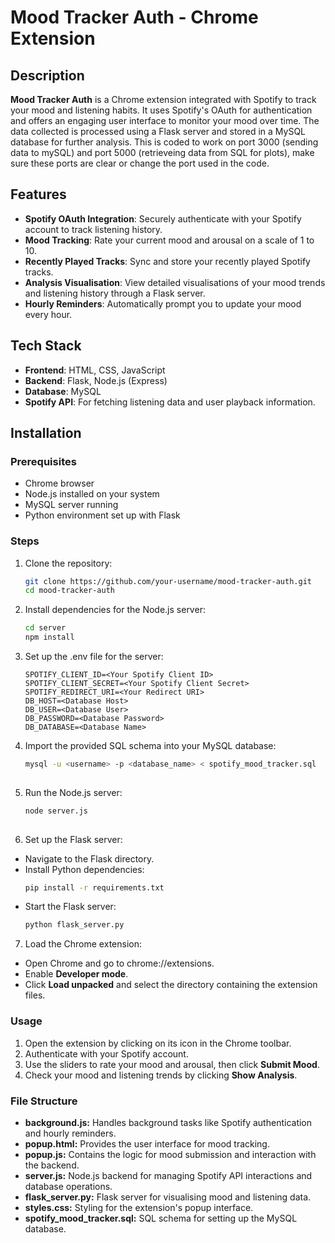 # Mood Tracker Auth - Chrome Extension

## Description

**Mood Tracker Auth** is a Chrome extension integrated with Spotify to track your mood and listening habits. It uses Spotify's OAuth for authentication and offers an engaging user interface to monitor your mood over time. The data collected is processed using a Flask server and stored in a MySQL database for further analysis. This is coded to work on port 3000 (sending data to mySQL) and port 5000 (retrieveing data from SQL for plots), make sure these ports are clear or change the port used in the code. 

## Features

- **Spotify OAuth Integration**: Securely authenticate with your Spotify account to track listening history.
- **Mood Tracking**: Rate your current mood and arousal on a scale of 1 to 10.
- **Recently Played Tracks**: Sync and store your recently played Spotify tracks.
- **Analysis Visualisation**: View detailed visualisations of your mood trends and listening history through a Flask server.
- **Hourly Reminders**: Automatically prompt you to update your mood every hour.

## Tech Stack

- **Frontend**: HTML, CSS, JavaScript
- **Backend**: Flask, Node.js (Express)
- **Database**: MySQL
- **Spotify API**: For fetching listening data and user playback information.

## Installation

### Prerequisites

- Chrome browser
- Node.js installed on your system
- MySQL server running
- Python environment set up with Flask

### Steps

1. Clone the repository:
   ```bash
   git clone https://github.com/your-username/mood-tracker-auth.git
   cd mood-tracker-auth

2. Install dependencies for the Node.js server:
   ```bash
   cd server
   npm install

3. Set up the .env file for the server:
   ```plaintext
   SPOTIFY_CLIENT_ID=<Your Spotify Client ID>
   SPOTIFY_CLIENT_SECRET=<Your Spotify Client Secret>
   SPOTIFY_REDIRECT_URI=<Your Redirect URI>
   DB_HOST=<Database Host>
   DB_USER=<Database User>
   DB_PASSWORD=<Database Password>
   DB_DATABASE=<Database Name>

4. Import the provided SQL schema into your MySQL database:
   ```bash
   mysql -u <username> -p <database_name> < spotify_mood_tracker.sql
     
5. Run the Node.js server:
   ```bash
   node server.js
      
6. Set up the Flask server:
- Navigate to the Flask directory.
- Install Python dependencies:
  ```bash
  pip install -r requirements.txt  
- Start the Flask server:
    ```bash
    python flask_server.py

7. Load the Chrome extension:
- Open Chrome and go to chrome://extensions.
- Enable **Developer mode**.
- Click **Load unpacked** and select the directory containing the extension files.


### Usage
1. Open the extension by clicking on its icon in the Chrome toolbar.
2. Authenticate with your Spotify account.
3. Use the sliders to rate your mood and arousal, then click **Submit Mood**.
4. Check your mood and listening trends by clicking **Show Analysis**.

### File Structure
- **background.js:** Handles background tasks like Spotify authentication and hourly reminders.
- **popup.html:** Provides the user interface for mood tracking.
- **popup.js:** Contains the logic for mood submission and interaction with the backend.
- **server.js:** Node.js backend for managing Spotify API interactions and database operations.
- **flask_server.py:** Flask server for visualising mood and listening data.
- **styles.css:** Styling for the extension's popup interface.
- **spotify_mood_tracker.sql:** SQL schema for setting up the MySQL database.
